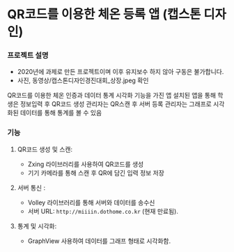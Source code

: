 # QR코드를 이용한 체온 등록 앱 (캡스톤 디자인)

### 프로젝트 설명

+ 2020년에 과제로 만든 프로젝트이며 이후 유지보수 하지 않아 구동은 불가합니다.
+ 사진, 동영상/캡스톤디자인경진대회_상장.jpeg 확인


QR코드를 이용한 체온 인증과 데이터 통계 시각화 기능을 가진 앱
설치된 앱을 통해 학생은 정보입력 후 QR코드 생성 관리자는 QR스캔 후 서버 등록
관리자는 그래프로 시각화된 데이터를 통해 통계를 볼 수 있음

### 기능

1. QR코드 생성 및 스캔:

   - Zxing 라이브러리를 사용하여 QR코드를 생성
   - 기기 카메라를 통해 스캔 후 QR에 담긴 입력 정보 저장

2. 서버 통신 :

   - Volley 라이브러리를 통해 서버와 데이터를 송수신
   - 서버 URL: `http://miiiin.dothome.co.kr` (현재 만료됨).

3. 통계 및 시각화:
   - GraphView 사용하여 데이터를 그래프 형태로 시각화함.
